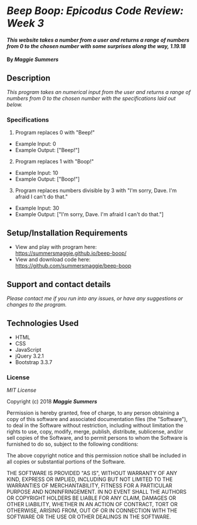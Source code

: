 # _Beep Boop: Epicodus Code Review: Week 3_

#### _This website takes a number from a user and returns a range of numbers from 0 to the chosen number with some surprises along the way, 1.19.18_

#### By _Maggie Summers_

## Description

_This program takes an numerical input from the user and returns a range of numbers from 0 to the chosen number with the specifications laid out below._

### Specifications

1. Program replaces 0 with "Beep!"
* Example Input: 0
* Example Output: ["Beep!"]

2. Program replaces 1 with "Boop!"
* Example Input: 10
* Example Output: ["Boop!"]

3. Program replaces numbers divisible by 3 with "I'm sorry, Dave. I'm afraid I can't do that."
* Example Input: 30
* Example Output: ["I'm sorry, Dave. I'm afraid I can't do that."]

## Setup/Installation Requirements

* View and play with program here: https://summersmaggie.github.io/beep-boop/
* View and download code here: https://github.com/summersmaggie/beep-boop

## Support and contact details

_Please contact me if you run into any issues, or have any suggestions or changes to the program._

## Technologies Used

* HTML
* CSS
* JavaScript
* jQuery 3.2.1
* Bootstrap 3.3.7

### License

*MIT License*

Copyright (c) 2018 **_Maggie Summers_**

Permission is hereby granted, free of charge, to any person obtaining a copy
of this software and associated documentation files (the "Software"), to deal
in the Software without restriction, including without limitation the rights
to use, copy, modify, merge, publish, distribute, sublicense, and/or sell
copies of the Software, and to permit persons to whom the Software is
furnished to do so, subject to the following conditions:

The above copyright notice and this permission notice shall be included in all
copies or substantial portions of the Software.

THE SOFTWARE IS PROVIDED "AS IS", WITHOUT WARRANTY OF ANY KIND, EXPRESS OR
IMPLIED, INCLUDING BUT NOT LIMITED TO THE WARRANTIES OF MERCHANTABILITY,
FITNESS FOR A PARTICULAR PURPOSE AND NONINFRINGEMENT. IN NO EVENT SHALL THE
AUTHORS OR COPYRIGHT HOLDERS BE LIABLE FOR ANY CLAIM, DAMAGES OR OTHER
LIABILITY, WHETHER IN AN ACTION OF CONTRACT, TORT OR OTHERWISE, ARISING FROM,
OUT OF OR IN CONNECTION WITH THE SOFTWARE OR THE USE OR OTHER DEALINGS IN THE
SOFTWARE.
